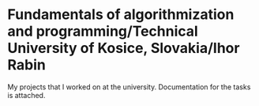 # Fundamentals of algorithmization and programming/Technical University of Kosice, Slovakia/Ihor Rabin

My projects that I worked on at the university. Documentation for the tasks is attached.

